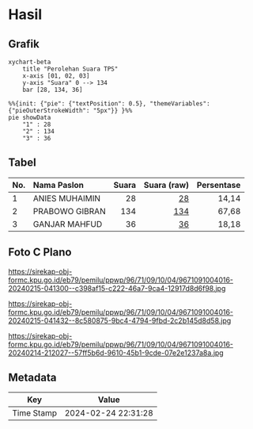# Hasil

## Grafik

```mermaid
xychart-beta
    title "Perolehan Suara TPS"
    x-axis [01, 02, 03]
    y-axis "Suara" 0 --> 134
    bar [28, 134, 36]
```

```mermaid
%%{init: {"pie": {"textPosition": 0.5}, "themeVariables": {"pieOuterStrokeWidth": "5px"}} }%%
pie showData
    "1" : 28
    "2" : 134
    "3" : 36
```

## Tabel

| No. | Nama Paslon    | Suara | Suara (raw) | Persentase |
|:--- |:-------------- | -----:| -----------:| ----------:|
| 1   | ANIES MUHAIMIN | 28    | [28][p-1]   | 14,14      |
| 2   | PRABOWO GIBRAN | 134   | [134][p-2]  | 67,68      |
| 3   | GANJAR MAHFUD  | 36    | [36][p-3]   | 18,18      |


[p-1]: https://github.com/gigit-pemilu/pemilu-2024-96-papua-barat-daya/blob/main/pilpres/hitung-suara/sub/96-papua-barat-daya/sub/71-kota-sorong/sub/09-malaimsimsa/sub/1004-malaingkedi/sub/016-tps/sub/paslon-1.txt
[p-2]: https://github.com/gigit-pemilu/pemilu-2024-96-papua-barat-daya/blob/main/pilpres/hitung-suara/sub/96-papua-barat-daya/sub/71-kota-sorong/sub/09-malaimsimsa/sub/1004-malaingkedi/sub/016-tps/sub/paslon-2.txt
[p-3]: https://github.com/gigit-pemilu/pemilu-2024-96-papua-barat-daya/blob/main/pilpres/hitung-suara/sub/96-papua-barat-daya/sub/71-kota-sorong/sub/09-malaimsimsa/sub/1004-malaingkedi/sub/016-tps/sub/paslon-3.txt

## Foto C Plano

https://sirekap-obj-formc.kpu.go.id/eb79/pemilu/ppwp/96/71/09/10/04/9671091004016-20240215-041300--c398af15-c222-46a7-9ca4-12917d8d6f98.jpg

https://sirekap-obj-formc.kpu.go.id/eb79/pemilu/ppwp/96/71/09/10/04/9671091004016-20240215-041432--8c580875-9bc4-4794-9fbd-2c2b145d8d58.jpg

https://sirekap-obj-formc.kpu.go.id/eb79/pemilu/ppwp/96/71/09/10/04/9671091004016-20240214-212027--57ff5b6d-9610-45b1-9cde-07e2e1237a8a.jpg


## Metadata

| Key        | Value               |
| ---------- | ------------------- |
| Time Stamp | 2024-02-24 22:31:28 |



